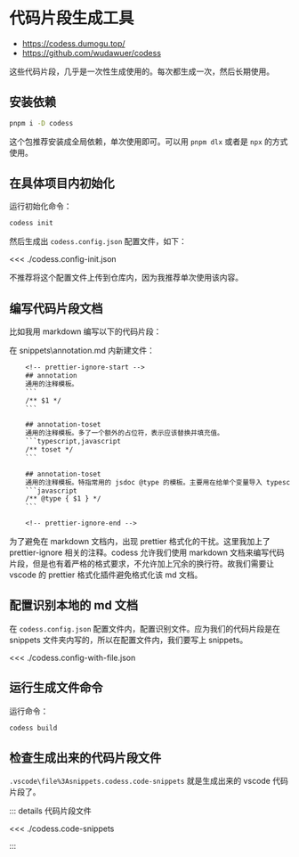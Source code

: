 # 代码片段生成工具

- https://codess.dumogu.top/
- https://github.com/wudawuer/codess

这些代码片段，几乎是一次性生成使用的。每次都生成一次，然后长期使用。

## 安装依赖

```bash
pnpm i -D codess
```

这个包推荐安装成全局依赖，单次使用即可。可以用 `pnpm dlx` 或者是 `npx` 的方式使用。

## 在具体项目内初始化

运行初始化命令：

```bash
codess init
```

然后生成出 `codess.config.json` 配置文件，如下：

<<< ./codess.config-init.json

不推荐将这个配置文件上传到仓库内，因为我推荐单次使用该内容。

## 编写代码片段文档

比如我用 markdown 编写以下的代码片段：

在 snippets\annotation.md 内新建文件：

````txt
	<!-- prettier-ignore-start -->
	## annotation
	通用的注释模板。
	```
	/** $1 */
	```

	## annotation-toset
	通用的注释模板。多了一个额外的占位符，表示应该替换并填充值。
	```typescript,javascript
	/** toset */
	```

	## annotation-toset
	通用的注释模板。特指常用的 jsdoc @type 的模板。主要用在给单个变量导入 typescript 类型。
	```javascript
	/** @type { $1 } */
	```

	<!-- prettier-ignore-end -->
````

为了避免在 markdown 文档内，出现 prettier 格式化的干扰。这里我加上了 prettier-ignore 相关的注释。codess 允许我们使用 markdown 文档来编写代码片段，但是也有着严格的格式要求，不允许加上冗余的换行符。故我们需要让 vscode 的 prettier 格式化插件避免格式化该 md 文档。

## 配置识别本地的 md 文档

在 `codess.config.json` 配置文件内，配置识别文件。应为我们的代码片段是在 snippets 文件夹内写的，所以在配置文件内，我们要写上 snippets。

<<< ./codess.config-with-file.json

## 运行生成文件命令

运行命令：

```bash
codess build
```

## 检查生成出来的代码片段文件

`.vscode\file%3Asnippets.codess.code-snippets` 就是生成出来的 vscode 代码片段了。

::: details 代码片段文件

<<< ./codess.code-snippets

:::
